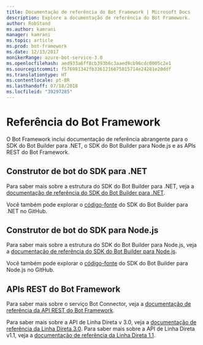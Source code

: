 ```yaml
---
title: Documentação de referência do Bot Framework | Microsoft Docs
description: Explore a documentação de referência do Bot Framework.
author: RobStand
ms.author: kamrani
manager: kamrani
ms.topic: article
ms.prod: bot-framework
ms.date: 12/13/2017
monikerRange: azure-bot-service-3.0
ms.openlocfilehash: aed933a6ff8cb393b6c3aaed9cb96cdc0005c2e1
ms.sourcegitcommit: f576981342fb3361216675815714e24281e20ddf
ms.translationtype: HT
ms.contentlocale: pt-BR
ms.lasthandoff: 07/18/2018
ms.locfileid: "39297285"
---
```

# <a name="bot-framework-reference"></a>Referência do Bot Framework
O Bot Framework inclui documentação de referência abrangente para o SDK do Bot Builder para .NET, o SDK do Bot Builder para Node.js e as APIs REST do Bot Framework.

## <a name="bot-builder-sdk-for-net"></a>Construtor de bot do SDK para .NET
Para saber mais sobre a estrutura do SDK do Bot Builder para .NET, veja a [documentação de referência do SDK do Bot Builder para .NET](/dotnet/api/).

Você também pode explorar o [código-fonte](https://github.com/Microsoft/BotBuilder/tree/master/CSharp) do SDK do Bot Builder para .NET no GitHub. 

## <a name="bot-builder-sdk-for-nodejs"></a>Construtor de bot do SDK para Node.js
Para saber mais sobre a estrutura do SDK do Bot Builder para Node.js, veja a [documentação de referência do SDK do Bot Builder para Node.js](https://docs.botframework.com/en-us/node/builder/calling-reference/modules/_botbuilder_d_.html).

Você também pode explorar o [código-fonte](https://github.com/Microsoft/BotBuilder/tree/master/Node) do SDK do Bot Builder para Node.js no GitHub.

## <a name="bot-framework-rest-apis"></a>APIs REST do Bot Framework
Para saber mais sobre o serviço Bot Connector, veja a [documentação de referência da API REST do Bot Framework](~/rest-api/bot-framework-rest-connector-api-reference.md). 

Para saber mais sobre a API de Linha Direta v 3.0, veja a [documentação de referência da Linha Direta 3.0](~/rest-api/bot-framework-rest-direct-line-3-0-api-reference.md). Para saber mais sobre a API de Linha Direta v1.1, veja a [documentação de referência da Linha Direta 1.1](~/rest-api/bot-framework-rest-direct-line-1-1-api-reference.md).


